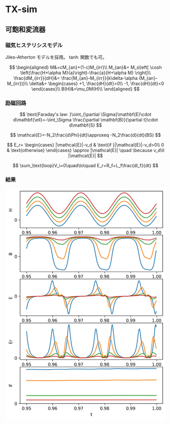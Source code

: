 # TX-sim
## 可飽和変流器
### 磁気ヒステリシスモデル
Jiles–Atherton モデルを採用。 $\tanh$ 関数でも可。

$$
\begin{aligned}
    M&=cM_{an}+(1-c)M_{irr}\\
    M_{an}&=
    M_s\left[
        \cosh \left(\frac{H+\alpha M}{a}\right)-\frac{a}{H+\alpha M}
    \right]\\
    \frac{dM_{irr}}{dH}&=
    \frac{M_{an}-M_{irr}}{k\delta-\alpha (M_{an}-M_{irr})}\\
    \delta&=
    \begin{cases}
    +1, \frac{dH}{dt}>0\\
    -1, \frac{dH}{dt}<0
    \end{cases}\\
    B(H)&=\mu_0M(H)\\
\end{aligned}
$$

### 励磁回路
$$
\text{Faraday's law: }\oint_{\partial \Sigma}\mathbf{E}\cdot d\mathbf{\ell}=-\iint_\Sigma \frac{\partial \mathbf{B}}{\partial t}\cdot d\mathbf{S}
$$

$$
\mathcal{E}=-N_2\frac{d\Phi}{dt}\approxeq -N_2\frac{d}{dt}(BS)
$$

$$
E_r=
\begin{cases}
    |\mathcal{E}|-v_d & \text{if }|\mathcal{E}|-v_d>0\\
    0 & \text{otherwise}
\end{cases}
\approx |\mathcal{E}| \quad \because v_d\ll |\mathcal{E}|
$$

$$
\sum_\text{loop}V_i=0\quad\to\quad E_r=R_f+L_f\frac{dI_f}{dt}
$$

### 結果

![](fig/res.jpg)

